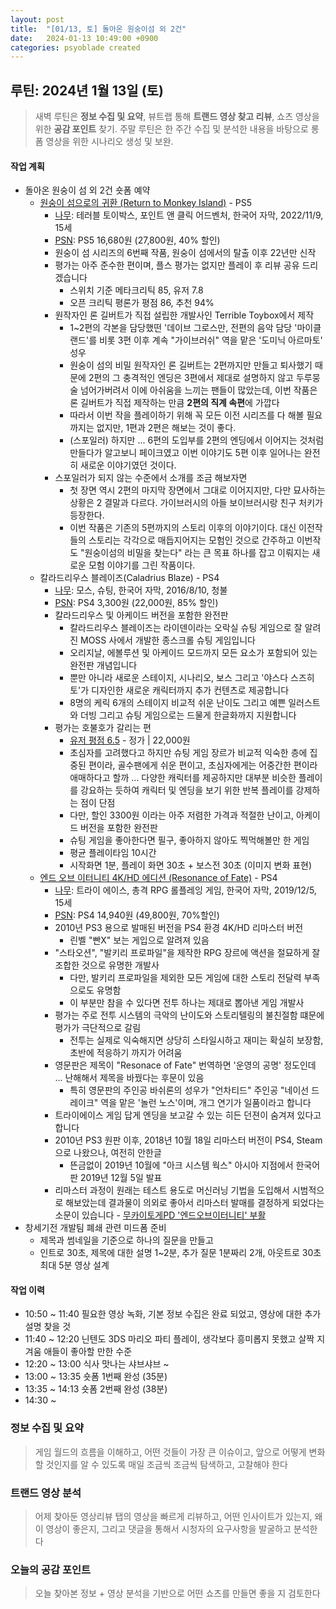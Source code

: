 ```yaml
---
layout: post
title:  "[01/13, 토] 돌아온 원숭이섬 외 2건"
date:   2024-01-13 10:49:00 +0900
categories: psyoblade created
---
```




## 루틴: 2024년 1월 13일 (토)

>   새벽 루틴은 **정보 수집 및 요약**, 뷰트랩 통해 **트랜드 영상 찾고 리뷰**, 쇼츠 영상을 위한 **공감 포인트** 찾기. 주말 루틴은 한 주간 수집 및 분석한 내용을 바탕으로 롱폼 영상을 위한 시나리오 생성 및 보완.

#### 작업 계획

* 돌아온 원숭이 섬 외 2건 숏폼 예약
  * [원숭이 섬으로의 귀환 (Return to Monkey Island)](https://www.youtube.com/watch?v=nKub-41C0BE) - PS5
    * [나무](https://namu.wiki/w/%EC%9B%90%EC%88%AD%EC%9D%B4%20%EC%84%AC%EC%9C%BC%EB%A1%9C%EC%9D%98%20%EA%B7%80%ED%99%98): 테러블 토이박스, 포인트 앤 클릭 어드벤처, 한국어 자막, 2022/11/9, 15세
    * [PSN](https://store.playstation.com/ko-kr/product/UP3643-PPSA10122_00-RTMIPS5SIEA00000): PS5 16,680원 (27,800원, 40% 할인)
    * 원숭이 섬 시리즈의 6번째 작품, 원숭이 섬에서의 탈출 이후 22년만 신작
    * 평가는 아주 준수한 편이며, 플스 평가는 없지만 플레이 후 리뷰 공유 드리겠습니다 
      * 스위치 기준 메타크리틱  85, 유저 7.8
      * 오픈 크리틱 평론가 평점 86, 추천 94%
    * 원작자인 론 길버트가 직접 설립한 개발사인 Terrible Toybox에서 제작
      * 1~2편의 각본을 담당했떤 '데이브 그로스만, 전편의 음악 담당 '마이클 랜드'를 비롯 3편 이후 계속 "가이브러쉬" 역을 맡은 '도미닉 아르마토' 성우
      * 원숭이 섬의 비밀 원작자인 론 길버트는 2편까지만 만들고 퇴사했기 때문에 2편의 그 충격적인 엔딩은 3편에서 제대로 설명하지 않고 두루뭉술 넘어가버려서 이에 아쉬움을 느끼는 팬들이 많았는데, 이번 작품은 론 길버트가 직접 제작하는 만큼 **2편의 직계 속편**에 가깝다
      * 따라서 이번 작을 플레이하기 위해 꼭 모든 이전 시리즈를 다 해볼 필요까지는 없지만, 1편과 2편은 해보는 것이 좋다. 
      * (스포일러) 하지만 ... 6편의 도입부를 2편의 엔딩에서 이어지는 것처럼 만들다가 알고보니 페이크였고 이번 이야기도 5편 이후 일어나는 완전히 새로운 이야기였던 것이다.
    * 스포일러가 되지 않는 수준에서 소개를 조금 해보자면
      * 첫 장면 역시 2편의 마지막 장면에서 그대로 이어지지만, 다만 묘사하는 상황은 2 결말과 다르다. 가이브러시의 아들 보이브러시랑 친구 처키가 등장한다.
      * 이번 작품은 기존의 5편까지의 스토리 이후의 이야기이다. 대신 이전작들의 스토리는 각각으로 매듭지어지는 모험인 것으로 간주하고 이번작도 "원숭이섬의 비밀을 찾는다" 라는 큰 목표 하나를 잡고 이뤄지는 새로운 모험 이야기를 그린 작품이다.
  * 칼라드리우스 블레이즈(Caladrius Blaze) - PS4
    * [나무](https://namu.wiki/w/%EC%B9%BC%EB%9D%BC%EB%93%9C%EB%A6%AC%EC%9A%B0%EC%8A%A4%20%EB%B8%94%EB%A0%88%EC%9D%B4%EC%A6%88): 모스, 슈팅, 한국어 자막, 2016/8/10, 청불
    * [PSN](https://store.playstation.com/ko-kr/concept/200749): PS4 3,300원 (22,000원, 85% 할인)
    * 칼라드리우스 및 아케이드 버전을 포함한 완전판
      * 칼라드리우스 블레이즈는 라이덴이라는 오락실 슈팅 게임으로 잘 알려진 MOSS 사에서 개발한 종스크롤 슈팅 게임입니다
      * 오리지날, 에볼루션 및 아케이드 모드까지 모든 요소가 포함되어 있는 완전판 개념입니다
      * 뿐만 아니라 새로운 스테이지, 시나리오, 보스 그리고 '야스다 스즈히토'가  디자인한 새로운 캐릭터까지 추가 컨텐츠로 제공합니다
      * 8명의 케릭 6개의 스테이지 비교적 쉬운 난이도 그리고 예쁜 일러스트와 더빙 그리고 슈팅 게임으로는 드물게 한글화까지 지원합니다
    * 평가는 호불호가 갈리는 편
      * [유저 평점 6.5](https://www.metacritic.com/game/caladrius-blaze/) - 정가 | 22,000원
      * 초심자를 고려했다고 하지만 슈팅 게임 장르가 비교적 익숙한 층에 집중된 편이라, 골수팬에게 쉬운 편이고, 초심자에게는 어중간한 편이라 애매하다고 할까 ... 다양한 캐릭터를 제공하지만 대부분 비슷한 플레이를 강요하는 듯하여 캐릭터 및 엔딩을 보기 위한 반복 플레이를 강제하는 점이 단점
      * 다만, 할인 3300원 이라는 아주 저렴한 가격과 적절한 난이고, 아케이드 버전을 포함한 완전판
      * 슈팅 게임을 좋아한다면 필구, 좋아하지 않아도 찍먹해볼만 한 게임
      * 평균 플레이타임 10시간
      * 시작화면 1분, 플레이 화면 30초 + 보스전 30초 (이미지 변화 표현)
  * [엔드 오브 이터니티 4K/HD 에디션 (Resonance of Fate)](https://www.youtube.com/watch?v=FlX2vHV_3yE) - PS4
    * [나무](https://namu.wiki/w/%EC%97%94%EB%93%9C%20%EC%98%A4%EB%B8%8C%20%EC%9D%B4%ED%84%B0%EB%8B%88%ED%8B%B0): 트라이 에이스, 총격 RPG 롤플레잉 게임, 한국어 자막, 2019/12/5, 15세
    * [PSN](https://store.playstation.com/ko-kr/concept/232879): PS4 14,940원 (49,800원, 70%할인)
    * 2010년 PS3 용으로 발매된 버전을 PS4 환경 4K/HD 리마스터 버전
      * 린벨 "빤X" 보는 게입으로 알려져 있음
    * "스타오션", "발키리 프로파일"을 제작한 RPG 장르에 액션을 절묘하게 잘 조합한 것으로 유명한 개발사
      * 다만, 발키리 프로파일을 제외한 모든 게임에 대한 스토리 전달력 부족으로도 유명함
      * 이 부분만 참을 수 있다면 전투 하나는 제대로 뽑아낸 게임 개발사
    * 평가는 주로 전투 시스템의 극악의 난이도와 스토리텔링의 불친절함 떄문에 평가가 극단적으로 갈림
      * 전투는 실제로 익숙해지면 상당히 스타일시하고 재미는 확실히 보장함, 초반에 적응하기 까지가 어려움
    * 영문판은 제목이 "Resonace of Fate" 번역하면 '운영의 공명' 정도인데 ... 난해해서 제목을 바꿨다는 후문이 있음
      * 특히 영문판의 주인공 바쉬론의 성우가 "언차티드" 주인공 "네이선 드레이크" 역을 맡은 '놀런 노스'이며, 개그 연기가 일품이라고 합니다
    * 트라이에이스 게임 답게 엔딩을 보고갈 수 있는 히든 던젼이 숨겨져 있다고 합니다
    * 2010년 PS3 원판 이후, 2018년 10월 18일 리마스터 버전이 PS4, Steam 으로 나왔으나, 여전히 안한글
      * 뜬금없이 2019년 10월에 "아크 시스템 웍스" 아시아 지점에서 한국어판 2019년 12월 5일 발표
    * 리마스터 과정이 원래는 테스트 용도로 머신러닝 기법을 도입해서 시범적으로 해보았는데 결과물이 의외로 좋아서 리마스터 발매를 결정하게 되었다는 소문이 있습니다 - [무카이토게PD '엔드오브이터니티' 부활](https://bbs.ruliweb.com/news/read/130343)
* 창세기전 개발팀 폐쇄 관련 미드폼 준비
  * 제목과 썸네일을 기준으로 하나의 질문을 만들고
  * 인트로 30초, 제목에 대한 설명 1~2분, 추가 질문 1분짜리 2개, 아웃트로 30초 최대 5분 영상 설계

#### 작업 이력

* 10:50 ~ 11:40 필요한 영상 녹화, 기본 정보 수집은 완료 되었고, 영상에 대한 추가 설명 찾을 것
* 11:40 ~ 12:20 닌텐도 3DS 마리오 파티 플레이, 생각보다 흥미롭지 못했고 살짝 지겨움 애들이 좋아할 만한 수준
* 12:20 ~ 13:00 식사 맛나는 샤브샤브 ~ 
* 13:00 ~ 13:35 숏폼 1번째 완성 (35분)
* 13:35 ~ 14:13 숏폼 2번째 완성 (38분)
* 14:30 ~ 

### 정보 수집 및 요약

>   게임 월드의 흐름을 이해하고, 어떤 것들이 가장 큰 이슈이고, 앞으로 어떻게 변화할 것인지를 알 수 있도록 매일 조금씩 조금씩 탐색하고, 고찰해야 한다

### 트랜드 영상 분석

>   어제 찾아둔 영상리뷰 탭의 영상을 빠르게 리뷰하고, 어떤 인사이트가 있는지, 왜 이 영상이 좋은지, 그리고 댓글을 통해서 시청자의 요구사항을 발굴하고 분석한다

### 오늘의 공감 포인트

>   오늘 찾아본 정보 + 영상 분석을 기반으로 어떤 쇼츠를 만들면 좋을 지 검토한다

